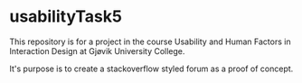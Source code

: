 usabilityTask5
==============

This repository is for a project in the course Usability and Human Factors in Interaction Design at Gjøvik University College. 

It's purpose is to create a stackoverflow styled forum as a proof of concept. 
